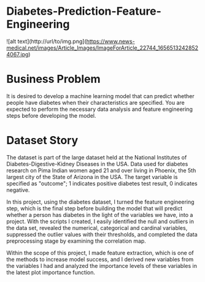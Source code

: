 # Diabetes-Prediction-Feature-Engineering

![alt text](http://url/to/img.png](https://www.news-medical.net/images/Article_Images/ImageForArticle_22744_16565132428524067.jpg)

# Business Problem

It is desired to develop a machine learning model that can predict whether people have diabetes when their characteristics are specified. You are expected to perform the necessary data analysis and feature engineering steps before developing the model.

# Dataset Story

The dataset is part of the large dataset held at the National Institutes of Diabetes-Digestive-Kidney Diseases in the USA. Data used for diabetes research on Pima Indian women aged 21 and over living in Phoenix, the 5th largest city of the State of Arizona in the USA.
The target variable is specified as "outcome"; 1 indicates positive diabetes test result, 0 indicates negative.

In this project, using the diabetes dataset, I turned the feature engineering step, which is the final step before building the model that will predict whether a person has diabetes in the light of the variables we have, into a project. With the scripts I created, I easily identified the null and outliers in the data set, revealed the numerical, categorical and cardinal variables, suppressed the outlier values with their thresholds, and completed the data preprocessing stage by examining the correlation map.

Within the scope of this project, I made feature extraction, which is one of the methods to increase model success, and I derived new variables from the variables I had and analyzed the importance levels of these variables in the latest plot importance function.

